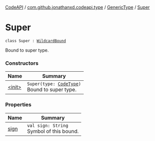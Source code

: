 [CodeAPI](../../../index.md) / [com.github.jonathanxd.codeapi.type](../../index.md) / [GenericType](../index.md) / [Super](.)

# Super

`class Super : `[`WildcardBound`](../-wildcard-bound/index.md)

Bound to super type.

### Constructors

| Name | Summary |
|---|---|
| [&lt;init&gt;](-init-.md) | `Super(type: `[`CodeType`](../../-code-type/index.md)`)`<br>Bound to super type. |

### Properties

| Name | Summary |
|---|---|
| [sign](sign.md) | `val sign: String`<br>Symbol of this bound. |
